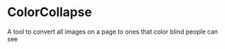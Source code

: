ColorCollapse
=============

A tool to convert all images on a page to ones that color blind people can see
